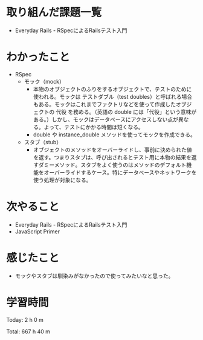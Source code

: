 # 取り組んだ課題一覧
- Everyday Rails - RSpecによるRailsテスト入門

# わかったこと
- RSpec
  - モック（mock）
    - 本物のオブジェクトのふりをするオブジェクトで、テストのために使われる。モックは テストダブル（test doubles）と呼ばれる場合もある。モックはこれまでファクトリなどを使って作成したオブジェクトの 代役 を務める。（英語の double には「代役」という意味がある。）しかし、モックはデータベースにアクセスしない点が異なる。よって、テストにかかる時間は短くなる。
    - double や instance_double メソッドを使ってモックを作成できる。
  - スタブ（stub）
    - オブジェクトのメソッドをオーバーライドし、事前に決められた値を返す。つまりスタブは、呼び出されるとテスト用に本物の結果を返すダミーメソッド。スタブをよく使うのはメソッドのデフォルト機能をオーバーライドするケース。特にデータベースやネットワークを使う処理が対象になる。

# 次やること
- Everyday Rails - RSpecによるRailsテスト入門
- JavaScript Primer

# 感じたこと
- モックやスタブは馴染みがなかったので使ってみたいなと思った。

# 学習時間
Today: 2 h 0 m

Total: 667 h 40 m
